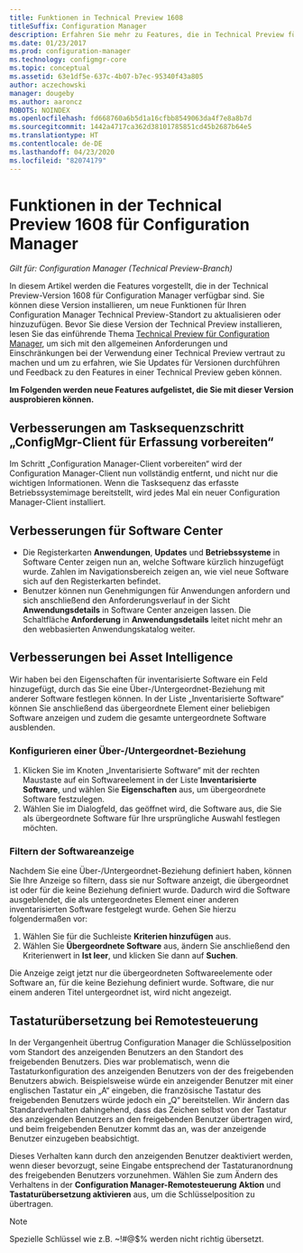 ```yaml
---
title: Funktionen in Technical Preview 1608
titleSuffix: Configuration Manager
description: Erfahren Sie mehr zu Features, die in Technical Preview für Configuration Manager-Version 1608 zur Verfügung stehen.
ms.date: 01/23/2017
ms.prod: configuration-manager
ms.technology: configmgr-core
ms.topic: conceptual
ms.assetid: 63e1df5e-637c-4b07-b7ec-95340f43a805
author: aczechowski
manager: dougeby
ms.author: aaroncz
ROBOTS: NOINDEX
ms.openlocfilehash: fd668760a6b5d1a16cfbb8549063da4f7e8a8b7d
ms.sourcegitcommit: 1442a4717ca362d38101785851cd45b2687b64e5
ms.translationtype: HT
ms.contentlocale: de-DE
ms.lasthandoff: 04/23/2020
ms.locfileid: "82074179"
---
```

# <a name="capabilities-in-technical-preview-1608-for-configuration-manager"></a>Funktionen in der Technical Preview 1608 für Configuration Manager

*Gilt für: Configuration Manager (Technical Preview-Branch)*

In diesem Artikel werden die Features vorgestellt, die in der Technical Preview-Version 1608 für Configuration Manager verfügbar sind. Sie können diese Version installieren, um neue Funktionen für Ihren Configuration Manager Technical Preview-Standort zu aktualisieren oder hinzuzufügen.      Bevor Sie diese Version der Technical Preview installieren, lesen Sie das einführende Thema [Technical Preview für Configuration Manager](../../core/get-started/technical-preview.md), um sich mit den allgemeinen Anforderungen und Einschränkungen bei der Verwendung einer Technical Preview vertraut zu machen und um zu erfahren, wie Sie Updates für Versionen durchführen und Feedback zu den Features in einer Technical Preview geben können.    


**Im Folgenden werden neue Features aufgelistet, die Sie mit dieser Version ausprobieren können.**  




##  <a name="improvements-to-the-prepare-configmgr-client-for-capture-task-sequence-step"></a>Verbesserungen am Tasksequenzschritt „ConfigMgr-Client für Erfassung vorbereiten“  
Im Schritt „Configuration Manager-Client vorbereiten“ wird der Configuration Manager-Client nun vollständig entfernt, und nicht nur die wichtigen Informationen. Wenn die Tasksequenz das erfasste Betriebssystemimage bereitstellt, wird jedes Mal ein neuer Configuration Manager-Client installiert.  


## <a name="improvements-to-software-center"></a>Verbesserungen für Software Center
* Die Registerkarten **Anwendungen**, **Updates** und **Betriebssysteme** in Software Center zeigen nun an, welche Software kürzlich hinzugefügt wurde. Zahlen im Navigationsbereich zeigen an, wie viel neue Software sich auf den Registerkarten befindet.
* Benutzer können nun Genehmigungen für Anwendungen anfordern und sich anschließend den Anforderungsverlauf in der Sicht **Anwendungsdetails** in Software Center anzeigen lassen. Die Schaltfläche **Anforderung** in **Anwendungsdetails** leitet nicht mehr an den webbasierten Anwendungskatalog weiter.

## <a name="improvements-to-asset-intelligence"></a>Verbesserungen bei Asset Intelligence
Wir haben bei den Eigenschaften für inventarisierte Software ein Feld hinzugefügt, durch das Sie eine Über-/Untergeordnet-Beziehung mit anderer Software festlegen können. In der Liste „Inventarisierte Software“ können Sie anschließend das übergeordnete Element einer beliebigen Software anzeigen und zudem die gesamte untergeordnete Software ausblenden.

### <a name="configure-a-parent-to-child-relationship"></a>Konfigurieren einer Über-/Untergeordnet-Beziehung
  1. Klicken Sie im Knoten „Inventarisierte Software“ mit der rechten Maustaste auf ein Softwareelement in der Liste **Inventarisierte Software**, und wählen Sie **Eigenschaften** aus, um übergeordnete Software festzulegen.
  2. Wählen Sie im Dialogfeld, das geöffnet wird, die Software aus, die Sie als übergeordnete Software für Ihre ursprüngliche Auswahl festlegen möchten.

### <a name="filter-the-software-display"></a>Filtern der Softwareanzeige
Nachdem Sie eine Über-/Untergeordnet-Beziehung definiert haben, können Sie Ihre Anzeige so filtern, dass sie nur Software anzeigt, die übergeordnet ist oder für die keine Beziehung definiert wurde. Dadurch wird die Software ausgeblendet, die als untergeordnetes Element einer anderen inventarisierten Software festgelegt wurde. Gehen Sie hierzu folgendermaßen vor:
   1. Wählen Sie für die Suchleiste **Kriterien hinzufügen** aus.
   2. Wählen Sie **Übergeordnete Software** aus, ändern Sie anschließend den Kriterienwert in **Ist leer**, und klicken Sie dann auf **Suchen**.

Die Anzeige zeigt jetzt nur die übergeordneten Softwareelemente oder Software an, für die keine Beziehung definiert wurde. Software, die nur einem anderen Titel untergeordnet ist, wird nicht angezeigt.

## <a name="remote-control-keyboard-translation"></a>Tastaturübersetzung bei Remotesteuerung
In der Vergangenheit übertrug Configuration Manager die Schlüsselposition vom Standort des anzeigenden Benutzers an den Standort des freigebenden Benutzers. Dies war problematisch, wenn die Tastaturkonfiguration des anzeigenden Benutzers von der des freigebenden Benutzers abwich. Beispielsweise würde ein anzeigender Benutzer mit einer englischen Tastatur ein „A“ eingeben, die französische Tastatur des freigebenden Benutzers würde jedoch ein „Q“ bereitstellen. Wir ändern das Standardverhalten dahingehend, dass das Zeichen selbst von der Tastatur des anzeigenden Benutzers an den freigebenden Benutzer übertragen wird, und beim freigebenden Benutzer kommt das an, was der anzeigende Benutzer einzugeben beabsichtigt.

Dieses Verhalten kann durch den anzeigenden Benutzer deaktiviert werden, wenn dieser bevorzugt, seine Eingabe entsprechend der Tastaturanordnung des freigebenden Benutzers vorzunehmen. Wählen Sie zum Ändern des Verhaltens in der **Configuration Manager-Remotesteuerung** **Aktion** und **Tastaturübersetzung aktivieren** aus, um die Schlüsselposition zu übertragen.

> [!NOTE]
>
> Spezielle Schlüssel wie z.B. ~!#@$% werden nicht richtig übersetzt.
